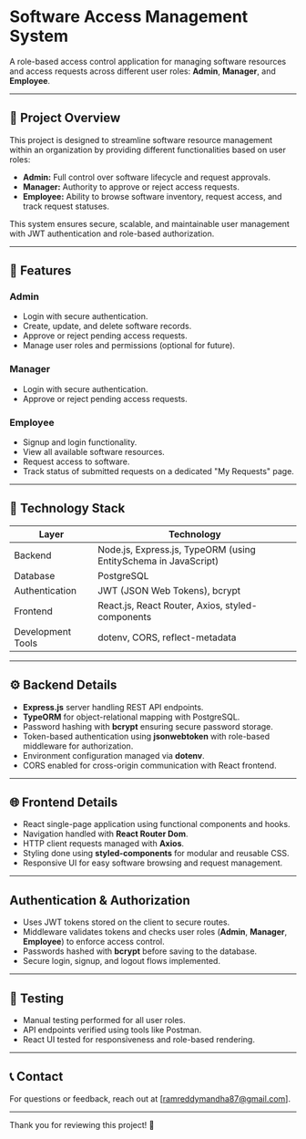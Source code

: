 # Software Access Management System

A role-based access control application for managing software resources and access requests across different user roles: **Admin**, **Manager**, and **Employee**.

---

## 🚀 Project Overview

This project is designed to streamline software resource management within an organization by providing different functionalities based on user roles:

- **Admin:** Full control over software lifecycle and request approvals.
- **Manager:** Authority to approve or reject access requests.
- **Employee:** Ability to browse software inventory, request access, and track request statuses.

This system ensures secure, scalable, and maintainable user management with JWT authentication and role-based authorization.

---

## 🧩 Features

### Admin

- Login with secure authentication.
- Create, update, and delete software records.
- Approve or reject pending access requests.
- Manage user roles and permissions (optional for future).

### Manager

- Login with secure authentication.
- Approve or reject pending access requests.

### Employee

- Signup and login functionality.
- View all available software resources.
- Request access to software.
- Track status of submitted requests on a dedicated "My Requests" page.

---

## 🔧 Technology Stack

| Layer             | Technology                             |
|-------------------|-------------------------------------|
| Backend           | Node.js, Express.js, TypeORM (using EntitySchema in JavaScript)|
| Database          | PostgreSQL                           |
| Authentication    | JWT (JSON Web Tokens), bcrypt        |
| Frontend          | React.js, React Router, Axios, styled-components |
| Development Tools | dotenv, CORS, reflect-metadata       |

---

## ⚙️ Backend Details

- **Express.js** server handling REST API endpoints.
- **TypeORM** for object-relational mapping with PostgreSQL.
- Password hashing with **bcrypt** ensuring secure password storage.
- Token-based authentication using **jsonwebtoken** with role-based middleware for authorization.
- Environment configuration managed via **dotenv**.
- CORS enabled for cross-origin communication with React frontend.

---

## 🌐 Frontend Details

- React single-page application using functional components and hooks.
- Navigation handled with **React Router Dom**.
- HTTP client requests managed with **Axios**.
- Styling done using **styled-components** for modular and reusable CSS.
- Responsive UI for easy software browsing and request management.

---

## Authentication & Authorization

- Uses JWT tokens stored on the client to secure routes.
- Middleware validates tokens and checks user roles (**Admin**, **Manager**, **Employee**) to enforce access control.
- Passwords hashed with **bcrypt** before saving to the database.
- Secure login, signup, and logout flows implemented.

---

## 🧪 Testing

- Manual testing performed for all user roles.
- API endpoints verified using tools like Postman.
- React UI tested for responsiveness and role-based rendering.

---
## 📞 Contact

For questions or feedback, reach out at [ramreddymandha87@gmail.com].

---

Thank you for reviewing this project! 🙌
